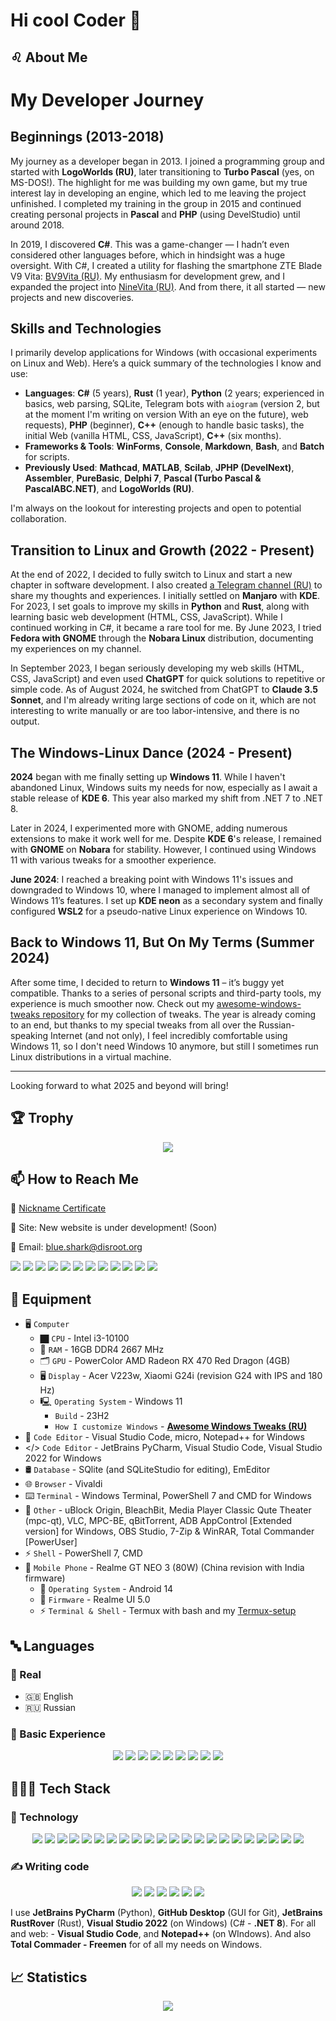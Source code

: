# Hi cool Coder 🤘

## ♌ About Me

# My Developer Journey

## Beginnings (2013-2018)
My journey as a developer began in 2013. I joined a programming group and started with **LogoWorlds (RU)**, later transitioning to **Turbo Pascal** (yes, on MS-DOS!). The highlight for me was building my own game, but my true interest lay in developing an engine, which led to me leaving the project unfinished. I completed my training in the group in 2015 and continued creating personal projects in **Pascal** and **PHP** (using DevelStudio) until around 2018. 

In 2019, I discovered **C#**. This was a game-changer — I hadn’t even considered other languages before, which in hindsight was a huge oversight. With C#, I created a utility for flashing the smartphone ZTE Blade V9 Vita: [BV9Vita (RU)](https://4pda.to/forum/index.php?showtopic=952274&view=findpost&p=88382383). My enthusiasm for development grew, and I expanded the project into [NineVita (RU)](https://4pda.to/forum/index.php?showtopic=952274&view=findpost&p=91409816). And from there, it all started — new projects and new discoveries.

## Skills and Technologies
I primarily develop applications for Windows (with occasional experiments on Linux and Web). Here’s a quick summary of the technologies I know and use:
- **Languages**: **C#** (5 years), **Rust** (1 year), **Python** (2 years; experienced in basics, web parsing, SQLite, Telegram bots with `aiogram` (version 2, but at the moment I'm writing on version With an eye on the future), web requests), **PHP** (beginner), **C++** (enough to handle basic tasks), the initial Web (vanilla HTML, CSS, JavaScript), **C++** (six months).
- **Frameworks & Tools**: **WinForms**, **Console**, **Markdown**, **Bash**, and **Batch** for scripts.
- **Previously Used**: **Mathcad**, **MATLAB**, **Scilab**, **JPHP (DevelNext)**, **Assembler**, **PureBasic**, **Delphi 7**, **Pascal (Turbo Pascal & PascalABC.NET)**, and **LogoWorlds (RU)**.

I'm always on the lookout for interesting projects and open to potential collaboration.

## Transition to Linux and Growth (2022 - Present)
At the end of 2022, I decided to fully switch to Linux and start a new chapter in software development. I also created [a Telegram channel (RU)](https://t.me/FieryLinux) to share my thoughts and experiences. I initially settled on **Manjaro** with **KDE**. For 2023, I set goals to improve my skills in **Python** and **Rust**, along with learning basic web development (HTML, CSS, JavaScript). While I continued working in C#, it became a rare tool for me. By June 2023, I tried **Fedora with GNOME** through the **Nobara Linux** distribution, documenting my experiences on my channel.

In September 2023, I began seriously developing my web skills (HTML, CSS, JavaScript) and even used **ChatGPT** for quick solutions to repetitive or simple code. As of August 2024, he switched from ChatGPT to **Claude 3.5 Sonnet**, and I'm already writing large sections of code on it, which are not interesting to write manually or are too labor-intensive, and there is no output.

## The Windows-Linux Dance (2024 - Present)
**2024** began with me finally setting up **Windows 11**. While I haven't abandoned Linux, Windows suits my needs for now, especially as I await a stable release of **KDE 6**. This year also marked my shift from .NET 7 to .NET 8.

Later in 2024, I experimented more with GNOME, adding numerous extensions to make it work well for me. Despite **KDE 6**'s release, I remained with **GNOME** on **Nobara** for stability. However, I continued using Windows 11 with various tweaks for a smoother experience.

**June 2024**: I reached a breaking point with Windows 11's issues and downgraded to Windows 10, where I managed to implement almost all of Windows 11’s features. I set up **KDE neon** as a secondary system and finally configured **WSL2** for a pseudo-native Linux experience on Windows 10.

## Back to Windows 11, But On My Terms (Summer 2024)
After some time, I decided to return to **Windows 11** – it’s buggy yet compatible. Thanks to a series of personal scripts and third-party tools, my experience is much smoother now. Check out my [awesome-windows-tweaks repository](https://github.com/Zalexanninev15/awesome-windows-tweaks) for my collection of tweaks. The year is already coming to an end, but thanks to my special tweaks from all over the Russian-speaking Internet (and not only), I feel incredibly comfortable using Windows 11, so I don't need Windows 10 anymore, but still I sometimes run Linux distributions in a virtual machine.

---

Looking forward to what 2025 and beyond will bring!

## 🏆 Trophy

<p align="center">
   <img src="https://github-profile-trophy.vercel.app/?username=Zalexanninev15&theme=algolia&no-frame=true&margin-w=7&margin-h=7&rank=A,AAA,AA,B,BB,BBB,SECRET&row=2&column=3)">
</p>


## 📫 How to Reach Me

  🤠 [Nickname Certificate](https://mynickname.com/en/Zalexanninev15)

  👤 Site: New website is under development! (Soon)

  📨 Email: [blue.shark@disroot.org](mailto:blue.shark@disroot.org)
  
[![](https://img.shields.io/badge/Telegram-509FE7?style=for-the-badge&logo=Telegram&borderRadius=30&logoColor=white)](https://t.me/Zalexanninev15) [![](https://img.shields.io/badge/Telegram_Channels_(Ru)-509FE7?style=for-the-badge&logo=Telegram&borderRadius=30&logoColor=white)](https://t.me/s/maxlife15/140) [![](https://img.shields.io/badge/Donate-FFDD00?style=for-the-badge&logo=buymeacoffee&logoColor=black&borderRadius=30)](https://link-to-your-donation-page.com) [![](https://img.shields.io/badge/Codeberg-%232185D0?style=for-the-badge&logo=codeberg&logoColor=white&borderRadius=30)](https://codeberg.org/Zalexanninev15) [![](https://img.shields.io/badge/Steam-000000?style=for-the-badge&logo=steam&logoColor=white&borderRadius=30)](https://steamcommunity.com/id/Poslwy) [![](https://img.shields.io/badge/Pingvinus.ru-F7B12C?style=for-the-badge&logo=linux&logoColor=black&borderRadius=30)](https://steamcommunity.com/id/Poslwy) [![](https://img.shields.io/badge/Weblate_by_Codeberg-4793CC?style=for-the-badge&logo=Weblate&logoColor=white&borderRadius=30)](https://translate.codeberg.org/user/Zalexanninev15) [![](https://img.shields.io/badge/4PDA-0072BC?style=for-the-badge&logo=android&logoColor=mediumspringgreen&borderRadius=30)](https://4pda.to/forum/index.php?showuser=5330563) [![](https://img.shields.io/badge/crowdin-57BC5C?style=for-the-badge&logo=Crowdin&logoColor=21252B&borderRadius=30)](https://crowdin.com/profile/Zalexanninev15) [![](https://img.shields.io/badge/Teletype-E9E9E9.svg?&style=for-the-badge&logo=telegraph&logoColor=645FE2&borderRadius=30)](https://teletype.in/@zalexanninev15) [![](https://img.shields.io/badge/itchdot.io-000000.svg?&style=for-the-badge&logo=itchdotio&logoColor=FA5C5C&borderRadius=30)](https://zalexanninev15.itch.io) [![](https://img.shields.io/badge/PlayGround.ru-242424.svg?&style=for-the-badge&logo=steam&logoColor=E55C5F&borderRadius=30)](https://users.playground.ru/1944465)

## 🧰 Equipment

- 🖥️ `Computer`
  - 🏿 `CPU` - Intel i3-10100
  - 🐏 `RAM` - 16GB DDR4 2667 MHz
  - 🗂 `GPU` - PowerColor AMD Radeon RX 470 Red Dragon (4GB)
  - 🖥️ `Display` - Acer V223w, Xiaomi G24i (revision G24 with IPS and 180 Hz)
  - 🖳 `Operating System` - Windows 11
    - `Build` - 23H2
    - `How I customize Windows` - [**Awesome Windows Tweaks (RU)**](https://github.com/Zalexanninev15/awesome-windows-tweaks)
- 📝 `Code Editor` - Visual Studio Code, micro, Notepad++ for Windows
- </> `Code Editor` - JetBrains PyCharm, Visual Studio Code, Visual Studio 2022 for Windows
- 🛢 `Database` - SQlite (and SQLiteStudio for editing), EmEditor
- 🌐 `Browser` - Vivaldi
- ⌨️ `Terminal` - Windows Terminal, PowerShell 7 and CMD for Windows
- 🤝 `Other` - uBlock Origin, BleachBit, Media Player Classic Qute Theater (mpc-qt), VLC, MPC-BE, qBitTorrent, ADB AppControl [Extended version] for Windows, OBS Studio, 7-Zip & WinRAR, Total Commander [PowerUser]
- ⚡ `Shell` - PowerShell 7, CMD
- 🤳 `Mobile Phone` - Realme GT NEO 3 (80W) (China revision with India firmware)
  - 📱 `Operating System` - Android 14
  - 📲 `Firmware` - Realme UI 5.0
  - ⚡ `Terminal & Shell` - Termux with bash and my [Termux-setup](https://github.com/Zalexanninev15/awesome-linux-tweaks/blob/main/Termux-setup.sh)

## 🔤 Languages

### 👥 Real

- 🇬🇧 English
- 🇷🇺 Russian

### 📖 Basic Experience

<p align="center">
   <span>
  <img src="https://img.shields.io/badge/rust-%23000000.svg?&style=for-the-badge&logo=rust&logoColor=white" />
  <img src="https://img.shields.io/badge/python-%233776AB.svg?&style=for-the-badge&logo=python&logoColor=white" />
  <img src="https://img.shields.io/badge/C%23-%23239120.svg?&style=for-the-badge&logo=sharp&logoColor=white" />
  <img src="https://img.shields.io/badge/HTML-%23E34F26.svg?style=for-the-badge&logo=html5&logoColor=white"/>
  <img src="https://img.shields.io/badge/CSS-%231572B6.svg?style=for-the-badge&logo=css3&logoColor=white"/>
  <img src="https://img.shields.io/badge/JavaScript-%23F7DF1E.svg?style=for-the-badge&logo=javascript&logoColor=black"/>
  <img src="https://img.shields.io/badge/GNU_Bash-%234EAA25.svg?&style=for-the-badge&logo=gnubash&logoColor=black" />
  <img src="https://img.shields.io/badge/php-%23777BB4.svg?&style=for-the-badge&logo=php&logoColor=white" />
  <img src="https://img.shields.io/badge/c++-%2300599C.svg?style=for-the-badge&logo=c%2B%2B&logoColor=white" />
</span>
</p>

## 👨🏻‍💻 Tech Stack

### 🧠 Technology

<p align="center">
<span>
  <img src="https://img.shields.io/badge/chatGPT-74aa9c?style=for-the-badge&logo=openai&logoColor=white" />
    <img src="https://img.shields.io/badge/.NET-%23512BD4.svg?&style=for-the-badge&logo=dotnet&logoColor=white" />
    <img src="https://img.shields.io/badge/Windows_API-%230078D4.svg?&style=for-the-badge&logoColor=white" />
    <img src="https://img.shields.io/badge/PyPI-%233775A9.svg?&style=for-the-badge&logo=pypi&logoColor=white" />
      <img src="https://img.shields.io/badge/PySide-%2341CD52.svg?&style=for-the-badge&logo=qt&logoColor=white" />
  <img src="https://img.shields.io/badge/telegram_bot_api-509FE7.svg?&style=for-the-badge&logo=telegram&logoColor=white" />
  <img src="https://img.shields.io/badge/sqlite-%2307405e.svg?style=for-the-badge&logo=sqlite&logoColor=white">
    <img src="https://img.shields.io/badge/markdown-%23000000.svg?&style=for-the-badge&logo=markdown&logoColor=white" />
    <img src="https://img.shields.io/badge/insomnia-%234000BF.svg?&style=for-the-badge&logo=insomnia&logoColor=white" />
  <img src="https://img.shields.io/badge/github-%23181717.svg?&style=for-the-badge&logo=github&logoColor=white" />
    <img src="https://img.shields.io/badge/codeberg-%232185D0.svg?&style=for-the-badge&logo=codeberg&logoColor=white" />
    <img src="https://img.shields.io/badge/virustotal-%23394EFF.svg?&style=for-the-badge&logo=virustotal&logoColor=white" />
     <img src="https://img.shields.io/badge/virtualbox-%23183A61.svg?&style=for-the-badge&logo=virtualbox&logoColor=white" />
     <img src="https://img.shields.io/badge/vmware_workstation_pro-%23607078.svg?&style=for-the-badge&logo=vmware&logoColor=white" />
 <img src="https://img.shields.io/badge/bootstrap-%23563D7C.svg?style=for-the-badge&logo=bootstrap&logoColor=white">
    <img src="https://img.shields.io/badge/wireguard-%2388171A.svg?&style=for-the-badge&logo=wireguard&logoColor=white" />
  <img src="https://img.shields.io/badge/.ENV-%23ECD53F.svg?&style=for-the-badge&logo=dotenv&logoColor=black" />
  <img src="https://img.shields.io/badge/wireshark-0060B9.svg?&style=for-the-badge&logo=wireshark&logoColor=white" />
    <img src="https://img.shields.io/badge/selenium-%2343B02A.svg?&style=for-the-badge&logo=selenium&logoColor=white" />
    <img src="https://img.shields.io/badge/powershell-black.svg?&style=for-the-badge&logo=gnubash&logoColor=white" />
  <img src="https://img.shields.io/badge/figma-%23F24E1E.svg?style=for-the-badge&logo=figma&logoColor=white">
    <img src="https://img.shields.io/badge/telegraph-E9E9E9.svg?&style=for-the-badge&logo=telegraph&logoColor=black" />
</span>
</p>

### ✍️ Writing code

<p align="center">
<span>
        <img src="https://img.shields.io/badge/Visual_Studio_Code-%23007ACC.svg?&style=for-the-badge&logo=visualstudiocode&logoColor=white" />
        <img src="https://img.shields.io/badge/pycharm-ABEFB8.svg?&style=for-the-badge&logo=pycharm&logoColor=black" />
        <img src="https://img.shields.io/badge/GitHub_Desktop-24292E?style=for-the-badge&logo=github&logoColor=#692786" />
        <img src="https://img.shields.io/badge/Visual_Studio_2022-473EA3?style=for-the-badge&logo=visualstudio&logoColor=#8661C5" />
        <img src="https://img.shields.io/badge/Notepad++-A9F37E?style=for-the-badge&logo=notepadplusplus&logoColor=black" />
        <img src="https://img.shields.io/badge/RustRover-000000.svg?&style=for-the-badge&logo=Rust&logoColor=white" />
</span>
</p>

I use **JetBrains PyCharm** (Python), **GitHub Desktop** (GUI for Git), **JetBrains RustRover** (Rust), **Visual Studio 2022** (on Windows) (C# - **.NET 8**). For all and web: - **Visual Studio Code**, and **Notepad++** (on WIndows). And also **Total Commader - Freemen** for of all my needs on Windows.

## 📈 Statistics

<p align="center">
<img align="center" src="/images/userstats.svg" />
</p>
